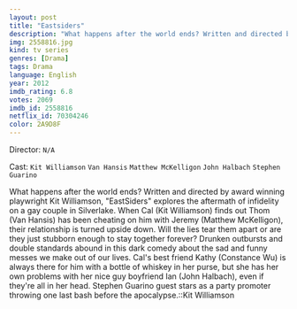 ```yaml
---
layout: post
title: "Eastsiders"
description: "What happens after the world ends? Written and directed by award winning playwright Kit Williamson, EastSiders explores the aftermath of infidelity on a gay couple in Silverlake. When Cal (Kit Williamson) finds out Thom (Van Hansis) has been cheating on him with Jeremy (Matthew McKelligon), their relationship is turned upside down. Will the lies tear them apart or are they just stubborn enough to stay together forever? Drunken outbursts and double st.."
img: 2558816.jpg
kind: tv series
genres: [Drama]
tags: Drama 
language: English
year: 2012
imdb_rating: 6.8
votes: 2069
imdb_id: 2558816
netflix_id: 70304246
color: 2A9D8F
---
```

Director: `N/A`  

Cast: `Kit Williamson` `Van Hansis` `Matthew McKelligon` `John Halbach` `Stephen Guarino` 

What happens after the world ends? Written and directed by award winning playwright Kit Williamson, "EastSiders" explores the aftermath of infidelity on a gay couple in Silverlake. When Cal (Kit Williamson) finds out Thom (Van Hansis) has been cheating on him with Jeremy (Matthew McKelligon), their relationship is turned upside down. Will the lies tear them apart or are they just stubborn enough to stay together forever? Drunken outbursts and double standards abound in this dark comedy about the sad and funny messes we make out of our lives. Cal's best friend Kathy (Constance Wu) is always there for him with a bottle of whiskey in her purse, but she has her own problems with her nice guy boyfriend Ian (John Halbach), even if they're all in her head. Stephen Guarino guest stars as a party promoter throwing one last bash before the apocalypse.::Kit Williamson